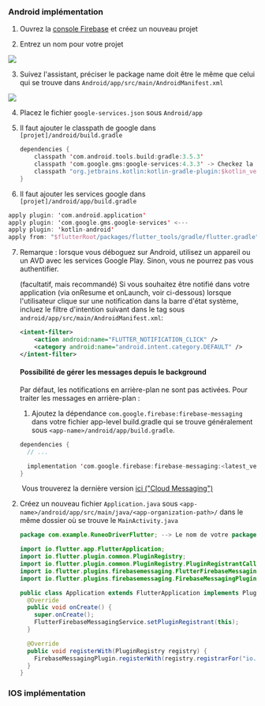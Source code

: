### Android implémentation

1. Ouvrez la [console Firebase](https://console.firebase.google.com/) et créez un nouveau projet

2. Entrez un nom pour votre projet

![](C:\Users\Mumin\Documents\Diplome\Firebase%20Console\name%20project.png)

3. Suivez l'assistant, préciser le package name doit être le même que celui qui se trouve dans `Android/app/src/main/AndroidManifest.xml`

![](C:\Users\Mumin\Documents\Diplome\Firebase%20Console\package%20name.png)

4. Placez le fichier `google-services.json` sous `Android/app`

5. Il faut ajouter le classpath de google dans `[projet]/android/build.gradle`
   
   ```kotlin
   dependencies {
       classpath 'com.android.tools.build:gradle:3.5.3'
       classpath 'com.google.gms:google-services:4.3.3' -> Checkez la version
       classpath "org.jetbrains.kotlin:kotlin-gradle-plugin:$kotlin_version"
   }
   ```

6. Il faut ajouter les services google dans `[projet]/android/app/build.gradle`

```kotlin
apply plugin: 'com.android.application'
apply plugin: 'com.google.gms.google-services' <---
apply plugin: 'kotlin-android'
apply from: "$flutterRoot/packages/flutter_tools/gradle/flutter.gradle"
```

7. Remarque : lorsque vous déboguez sur Android, utilisez un appareil ou un AVD avec les services Google Play. Sinon, vous ne pourrez pas vous authentifier.
   
   (facultatif, mais recommandé) Si vous souhaitez être notifié dans votre application (via onResume et onLaunch, voir ci-dessous) lorsque l'utilisateur clique sur une notification dans la barre d'état système, incluez le filtre d'intention suivant dans le tag <activity> sous `android/app/src/main/AndroidManifest.xml`:
   
   ```xml
   <intent-filter>
       <action android:name="FLUTTER_NOTIFICATION_CLICK" />
       <category android:name="android.intent.category.DEFAULT" />
   </intent-filter>
   ```
   
   #### Possibilité de gérer les messages depuis le background
   
   Par défaut, les notifications en arrière-plan ne sont pas activées. Pour traiter les messages en arrière-plan :
   
   1. Ajoutez la dépendance `com.google.firebase:firebase-messaging` dans votre fichier app-level build.gradle qui se trouve généralement sous `<app-name>/android/app/build.gradle`.
   
   ```kotlin
   dependencies {
     // ...
   
     implementation 'com.google.firebase:firebase-messaging:<latest_version>'
   }
   ```

       Vous trouverez la dernière version [ici ("Cloud Messaging")](https://firebase.google.com/support/release-notes/android#latest_sdk_versions)

2. Créez un nouveau fichier `Application.java` sous `<app-name>/android/app/src/main/java/<app-organization-path>/` dans le même dossier où se trouve le `MainActivity.java`
   
   ```java
   package com.example.RuneoDriverFlutter; --> Le nom de votre package
   
   import io.flutter.app.FlutterApplication;
   import io.flutter.plugin.common.PluginRegistry;
   import io.flutter.plugin.common.PluginRegistry.PluginRegistrantCallback;
   import io.flutter.plugins.firebasemessaging.FlutterFirebaseMessagingService;
   import io.flutter.plugins.firebasemessaging.FirebaseMessagingPlugin;
   
   public class Application extends FlutterApplication implements PluginRegistrantCallback {
     @Override
     public void onCreate() {
       super.onCreate();
       FlutterFirebaseMessagingService.setPluginRegistrant(this);
     }
   
     @Override
     public void registerWith(PluginRegistry registry) {
       FirebaseMessagingPlugin.registerWith(registry.registrarFor("io.flutter.plugins.firebasemessaging.FirebaseMessagingPlugin"));
     }
   }
   ```

### IOS implémentation


